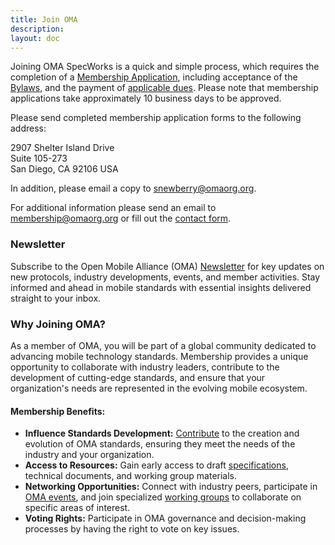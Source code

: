 ```yaml
---
title: Join OMA
description:
layout: doc
---
```


Joining OMA SpecWorks is a quick and simple process, which requires the completion of a <a href="/documentation/Membership/OMA-Reference-2019-0004-General_Application.pdf" target="_blank">Membership Application</a>, including acceptance of the <a href="/documentation/Membership/OMA-Reference-2020-0001-Bylaws.pdf" target="_blank">Bylaws</a>, and the payment of [applicable dues](/omaspecworks/membership/benefits). Please note that membership applications take approximately 10 business days to be approved.

Please send completed membership application forms to the following address:

2907 Shelter Island Drive  
Suite 105-273  
San Diego, CA 92106 USA  

In addition, please email a copy to <snewberry@omaorg.org>.

For additional information please send an email to <membership@omaorg.org> or fill out the [contact form](http://localhost:3000/contact-us#send-us-your-comments).

### Newsletter 
Subscribe to the Open Mobile Alliance (OMA) [Newsletter](/newsletter) for key updates on new protocols, industry developments, events, and member activities. Stay informed and ahead in mobile standards with essential insights delivered straight to your inbox.

### Why Joining OMA?
As a member of OMA, you will be part of a global community dedicated to advancing mobile technology standards. Membership provides a unique opportunity to collaborate with industry leaders, contribute to the development of cutting-edge standards, and ensure that your organization's needs are represented in the evolving mobile ecosystem.

#### Membership Benefits:
- **Influence Standards Development:** [Contribute](/omaspecworks/get-involved) to the creation and evolution of OMA standards, ensuring they meet the needs of the industry and your organization.
- **Access to Resources:** Gain early access to draft [specifications](/specifications/search), technical documents, and working group materials.
- **Networking Opportunities:** Connect with industry peers, participate in [OMA events](/oma-events), and join specialized [working groups](/omaspecworks/collaborate/working-groups) to collaborate on specific areas of interest.
- **Voting Rights:** Participate in OMA governance and decision-making processes by having the right to vote on key issues.